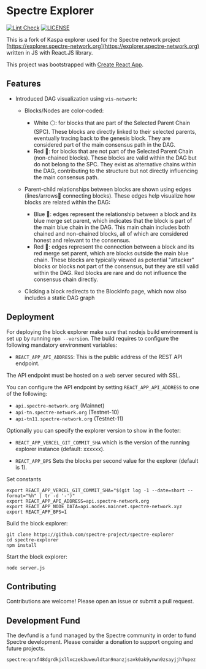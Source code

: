 # Spectre Explorer

[![Lint Check](https://github.com/spectre-project/spectre-explorer/actions/workflows/lint.yml/badge.svg)](https://github.com/spectre-project/spectre-explorer/actions/workflows/lint.yml)
[![LICENSE](https://img.shields.io/badge/License-MIT-yellow.svg)](https://github.com/spectre-project/spectre-explorer/blob/main/LICENSE)

This is a fork of Kaspa explorer used for the Spectre network project
[https://explorer.spectre-network.org](https://explorer.spectre-network.org)
written in JS with React.JS library.

This project was bootstrapped with [Create React App](https://github.com/facebook/create-react-app).

## Features

- Introduced DAG visualization using `vis-network`:

  - Blocks/Nodes are color-coded:

    - White ⚪: for blocks that are part of the Selected Parent Chain (SPC). These blocks are directly linked to their selected parents, eventually tracing back to the genesis block. They are considered part of the main consensus path in the DAG.
    - Red 🔴: for blocks that are not part of the Selected Parent Chain (non-chained blocks). These blocks are valid within the DAG but do not belong to the SPC. They exist as alternative chains within the DAG, contributing to the structure but not directly influencing the main consensus path.

  - Parent-child relationships between blocks are shown using edges (lines/arrows🏹 connecting blocks). These edges help visualize how blocks are related within the DAG:

    - Blue 🔹: edges represent the relationship between a block and its blue merge set parent, which indicates that the block is part of the main blue chain in the DAG. This main chain includes both chained and non-chained blocks, all of which are considered honest and relevant to the consensus.
    - Red 🔺: edges represent the connection between a block and its red merge set parent, which are blocks outside the main blue chain. These blocks are typically viewed as potential "attacker" blocks or blocks not part of the consensus, but they are still valid within the DAG. Red blocks are rare and do not influence the consensus chain directly.

  - Clicking a block redirects to the BlockInfo page, which now also includes a static DAG graph

## Deployment

For deploying the block explorer make sure that nodejs build
environment is set up by running `npm --version`. The build requires
to configure the following mandatory environment variables:

- `REACT_APP_API_ADDRESS`: This is the public address of the REST API endpoint.

The API endpoint must be hosted on a web server secured with SSL.

You can configure the API endpoint by setting `REACT_APP_API_ADDRESS` to one of the following:

- `api.spectre-network.org` (Mainnet)
- `api-tn.spectre-network.org` (Testnet-10)
- `api-tn11.spectre-network.org` (Testnet-11)

Optionally you can specify the explorer version to show in the
footer:

- `REACT_APP_VERCEL_GIT_COMMIT_SHA` which is the version of
  the running explorer instance (default: xxxxxx).

- `REACT_APP_BPS` Sets the blocks per
  second value for the explorer (default is 1).

Set constants

```
export REACT_APP_VERCEL_GIT_COMMIT_SHA="$(git log -1 --date=short --format="%h" | tr -d '-')"
export REACT_APP_API_ADDRESS=api.spectre-network.org
export REACT_APP_NODE_DATA=api.nodes.mainnet.spectre-network.xyz
export REACT_APP_BPS=1
```

Build the block explorer:

```
git clone https://github.com/spectre-project/spectre-explorer
cd spectre-explorer
npm install
```

Start the block explorer:

```
node server.js
```

## Contributing

Contributions are welcome! Please open an issue or submit a pull request.

## Development Fund

The devfund is a fund managed by the Spectre community in order to fund Spectre development. Please consider a donation to support ongoing and future projects.

```
spectre:qrxf48dgrdkjxllxczek3uweuldtan9nanzjsavk0ak9ynwn0zsayjjh7upez
```
